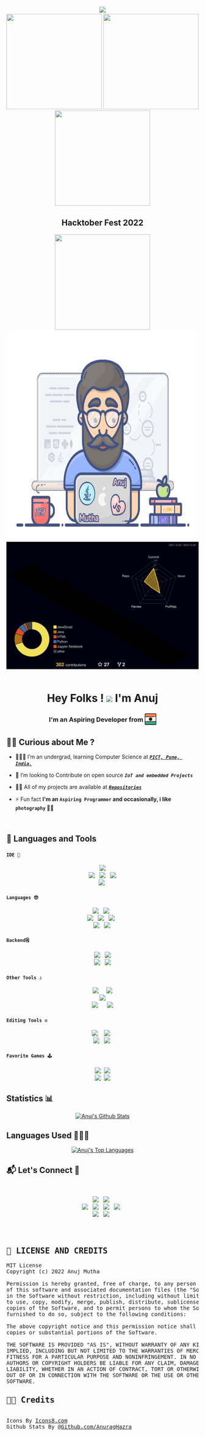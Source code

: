 <br/>
<div align="center">
<img src = "https://komarev.com/ghpvc/?username=AnujMutha&color=B88FDC&style=for-the-badge"/>
</div>

<div align="center">
<img width="250px" height="250px" src = "https://www.holopin.io/_next/image?url=https%3A%2F%2Fassets.holopin.io%2FeyJidWNrZXQiOiJob2xvcGluLWFzc2V0cyIsImtleSI6ImFzc2V0cy9jbDhkNmZycXowMTgxMDltaGFleGpmczRwIiwiZWRpdHMiOnsicm90YXRlIjpudWxsfX0%3D&w=1920&q=75"/>
  
<img width="250px" height="250px" src = "https://www.holopin.io/_next/image?url=https%3A%2F%2Fassets.holopin.io%2FeyJidWNrZXQiOiJob2xvcGluLWFzc2V0cyIsImtleSI6ImFzc2V0cy9jbDhkODlvaTAwMDE3MDlpZjdsdWxhNHV5IiwiZWRpdHMiOnsicm90YXRlIjpudWxsfX0%3D&w=1920&q=75"/>
  
<img width="250px" height="250px" src = "https://www.holopin.io/_next/image?url=https%3A%2F%2Fassets.holopin.io%2FeyJidWNrZXQiOiJob2xvcGluLWFzc2V0cyIsImtleSI6ImFzc2V0cy9jbDhkOHRrZnAwMDMyMDlqbmtxZTF3dzVhIiwiZWRpdHMiOnsicm90YXRlIjpudWxsfX0%3D&w=1920&q=75"/>
  
 ## Hacktober Fest 2022
<img width="250px" height="250px" src = "https://www.holopin.io/_next/image?url=https%3A%2F%2Fassets.holopin.io%2FeyJidWNrZXQiOiJob2xvcGluLWFzc2V0cyIsImtleSI6ImFzc2V0cy9jbDhkOHVrb3MwMDk0MDlqbnVuaGRhcDd3IiwiZWRpdHMiOnsicm90YXRlIjpudWxsfX0%3D&w=1920&q=75"/>
</div>

<div align="center">
<img src="assets/coder.gif" width="700px" height="550px">
<img src="profile-3d-contrib/profile-night-rainbow.svg">
</div>
<br/>
<h1 align="center">Hey Folks ! <img src="https://raw.githubusercontent.com/MartinHeinz/MartinHeinz/master/wave.gif" width="30px"> I'm Anuj</h1>
<h3 align="center">I'm an Aspiring Developer from <sub><sub><img src="assets/india_flag.png" width="30px"></sub></sub></h3>

## 🙋‍♂️ Curious about Me ? 
- 👨🏻‍🎓 I’m an undergrad, learning Computer Science at **_[`PICT, Pune, India.`](https://pict.edu/about_us/)_** 

- 👯 I’m looking to Contribute on open source **_`IoT and embedded Projects`_**

- 👨‍💻 All of my projects are available at **_[`Repositories`](https://github.com/AnujMutha?tab=repositories)_**

- ⚡ Fun fact **I'm an `Aspiring Programmer` and occasionally, i like `photography` 🎥📸**
<br/>

## 🚀 Languages and Tools

#### `IDE 📝`
<div align="center" >
  <img src="https://img.icons8.com/color/48/000000/jetbrains.svg"/>
   <br/>
  <img src="https://img.icons8.com/color/48/000000/atom-editor.svg"/>&nbsp;&nbsp;
  <img src="https://img.icons8.com/fluency/48/000000/sublime-text.svg"/>&nbsp;&nbsp;
  <img src="https://img.icons8.com/color/48/000000/visual-studio-code-2019.svg"/>
   <br/>
  <img src="https://img.icons8.com/color/48/000000/android-studio--v3.svg"/>&nbsp;
</div>

#### `Languages 😎`
<div align="center" >
<img src="https://img.icons8.com/color/48/000000/java.svg"/>&nbsp;&nbsp;
<img src="https://img.icons8.com/color/48/000000/python.svg"/>&nbsp;&nbsp;
<br/>
<img src="https://img.icons8.com/color/48/000000/javascript--v2.svg"/>&nbsp;&nbsp;
<img src="https://img.icons8.com/officexs/48/000000/php-logo.svg"/>&nbsp;&nbsp;
<img src="https://img.icons8.com/color/48/000000/html-5--v1.svg"/>&nbsp;&nbsp;
<br/>
<img src="https://img.icons8.com/color/48/000000/c-programming.svg"/>&nbsp;&nbsp;
<img src="https://img.icons8.com/color/48/000000/c-plus-plus-logo.svg"/>&nbsp;
</div>

#### `Backend🗒️`
<div align="center" >
<img src="https://img.icons8.com/plasticine/50/000000/oracle-pl-sql--v3.svg"/>&nbsp;&nbsp;
<img src="https://img.icons8.com/color/48/000000/firebase.svg"/>
<br/>
<img src="https://img.icons8.com/color/48/000000/mongodb.svg"/>&nbsp;&nbsp;
<img src="https://img.icons8.com/color/48/000000/mysql-logo.svg"/>
<br/>
</div>

#### `Other Tools ⚓`
<div align="center" >
<img src="https://img.icons8.com/fluency/48/000000/github.svg"/>&nbsp;&nbsp;&nbsp;
&nbsp;<img src="https://img.icons8.com/color/48/000000/git.svg"/>
<br/>
<img src="https://img.icons8.com/color/48/000000/airbnb.svg"/>
<br/>
<img src="https://img.icons8.com/fluency/48/000000/arduino.svg"/>&nbsp;&nbsp;&nbsp;&nbsp;&nbsp;
<img src="https://img.icons8.com/officel/48/000000/raspberry-pi.svg"/>
</div>

#### `Editing Tools ⚙️` 
<div align="center" >
<img src="https://img.icons8.com/fluency/48/000000/adobe-photoshop.svg"/>&nbsp;&nbsp;
&nbsp;<img src="https://img.icons8.com/color/48/000000/adobe-after-effects--v1.svg"/>&nbsp;&nbsp;
<br/>
<img src="https://img.icons8.com/color/48/000000/adobe-lightroom--v1.svg"/>&nbsp;&nbsp;
<img src="https://img.icons8.com/color/48/000000/figma--v1.svg"/>&nbsp;
</div>

#### `Favorite Games 🕹️`
<div align="center" >
<img src="https://img.icons8.com/fluency/48/000000/gta-5.png"/>&nbsp;
<img src="https://img.icons8.com/fluency/48/000000/pubg.png"/>
<br/>
<img src="https://img.icons8.com/fluency/48/000000/hitman.png"/>&nbsp;
<img src="https://img.icons8.com/color/48/000000/valorant.svg"/>
</div>

<h2 align="start">Statistics 📊</h2>
<p align="center">
    <a href="https://github.com/AnujMutha"><img alt="Anuj's Github Stats" src="https://github-readme-stats.vercel.app/api?username=AnujMutha&bg_color=30,642B73,C6426E&title_color=fff&text_color=fff&show_icons=true&icon_color=fff&border_radius=20&border_color=fff&include_all_commits=true&line_height=25&custom_title=Anuj%20Mutha%27s%20Github%20Stats" /></a> 
</p>
<h2 align="start">Languages Used 👨🏻‍💻</h2>
<p align="center">
        <a href="https://github.com/AnujMutha"><img alt="Anuj's Top Languages" src="https://github-readme-stats.vercel.app/api/top-langs/?username=AnujMutha&layout=compact&langs_count=10&bg_color=30,4776E6,8E54E9&text_color=fff&title_color=fff&border_radius=20&card_width=445" /></a>
</p>

<h2 align="start">📬 Let's Connect 🔗</h2>
<br/>
<p align="center">
    <a href="https://www.linkedin.com/in/anujmutha/"><img src="https://img.icons8.com/stickers/48/000000/linkedin.svg"/></a>&nbsp;&nbsp;
    <a href="https://www.facebook.com/anuj.mutha.31/"><img src="https://img.icons8.com/stickers/48/000000/facebook-new--v1.svg"/></a>&nbsp;&nbsp;
    <br/>
    <a href="https://www.instagram.com/anuj.mutha/"><img src="https://img.icons8.com/stickers/48/000000/instagram-new--v2.svg"/></a>&nbsp;&nbsp;
    <a href="https://twitter.com/anuj_mutha"><img src="https://img.icons8.com/stickers/48/000000/twitter.svg"/></a>&nbsp;&nbsp;
    <a href="mailto:mutha.am16@gmail.com"><img src="https://img.icons8.com/stickers/48/000000/gmail-new.svg"/></a>&nbsp;&nbsp;
    <a href="https://github.com/AnujMutha"><img src="https://img.icons8.com/stickers/48/000000/github.svg"/></a>&nbsp;&nbsp;
    <br/>
    <a href="https://t.me/AnujMutha"><img src="https://img.icons8.com/stickers/48/000000/telegram-app.svg"/></a>&nbsp;&nbsp;
    <a href="https://anujmutha.github.io/Portfolio/"><img src="https://img.icons8.com/stickers/48/000000/domain.png"/></a>&nbsp;&nbsp;

</p> 
<br/>

<pre align="start"><h2>🔑 LICENSE AND CREDITS</h2>MIT License<br/>Copyright (c) 2022 Anuj Mutha

Permission is hereby granted, free of charge, to any person obtaining a copy
of this software and associated documentation files (the "Software"), to deal
in the Software without restriction, including without limitation the rights
to use, copy, modify, merge, publish, distribute, sublicense, and/or sell
copies of the Software, and to permit persons to whom the Software is
furnished to do so, subject to the following conditions:

The above copyright notice and this permission notice shall be included in all
copies or substantial portions of the Software.

THE SOFTWARE IS PROVIDED "AS IS", WITHOUT WARRANTY OF ANY KIND, EXPRESS OR
IMPLIED, INCLUDING BUT NOT LIMITED TO THE WARRANTIES OF MERCHANTABILITY,
FITNESS FOR A PARTICULAR PURPOSE AND NONINFRINGEMENT. IN NO EVENT SHALL THE
AUTHORS OR COPYRIGHT HOLDERS BE LIABLE FOR ANY CLAIM, DAMAGES OR OTHER
LIABILITY, WHETHER IN AN ACTION OF CONTRACT, TORT OR OTHERWISE, ARISING FROM,
OUT OF OR IN CONNECTION WITH THE SOFTWARE OR THE USE OR OTHER DEALINGS IN THE
SOFTWARE.
<h2 align="start">👏🏻 Credits</h2>
Icons By <a href="https://icons8.com/">Icons8.com</a>
Github Stats By <a href="https://github.com/anuraghazra/github-readme-stats">@Github.com/AnuragHazra</a>

</pre>
